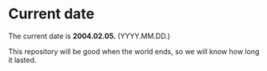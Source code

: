 # Current date

The current date is **2004.02.05.** (YYYY.MM.DD.)

This repository will be good when the world ends, so we will know how long it lasted.